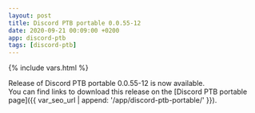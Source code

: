 ```yaml
---
layout: post
title: Discord PTB portable 0.0.55-12
date: 2020-09-21 00:09:00 +0200
app: discord-ptb
tags: [discord-ptb]
---
```

{% include vars.html %}

Release of Discord PTB portable 0.0.55-12 is now available.<br />
You can find links to download this release on the [Discord PTB portable page]({{ var_seo_url | append: '/app/discord-ptb-portable/' }}).
